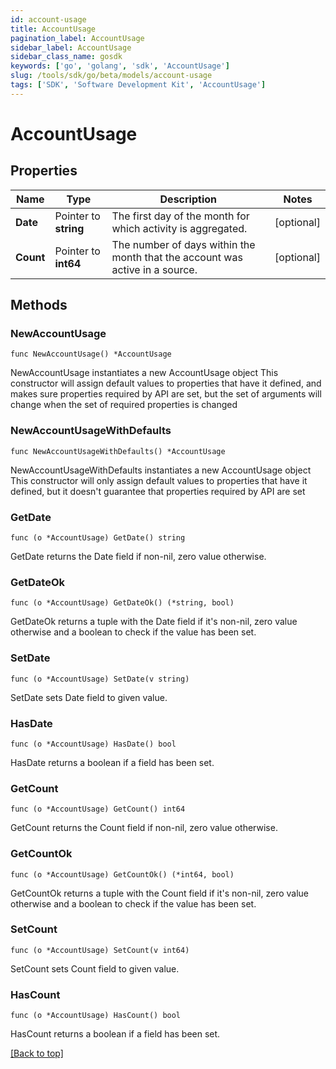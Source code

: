 ```yaml
---
id: account-usage
title: AccountUsage
pagination_label: AccountUsage
sidebar_label: AccountUsage
sidebar_class_name: gosdk
keywords: ['go', 'golang', 'sdk', 'AccountUsage'] 
slug: /tools/sdk/go/beta/models/account-usage
tags: ['SDK', 'Software Development Kit', 'AccountUsage']
---
```


# AccountUsage

## Properties

Name | Type | Description | Notes
------------ | ------------- | ------------- | -------------
**Date** |  Pointer to **string** | The first day of the month for which activity is aggregated. | [optional] 
**Count** |  Pointer to **int64** | The number of days within the month that the account was active in a source. | [optional] 

## Methods

### NewAccountUsage

`func NewAccountUsage() *AccountUsage`

NewAccountUsage instantiates a new AccountUsage object
This constructor will assign default values to properties that have it defined,
and makes sure properties required by API are set, but the set of arguments
will change when the set of required properties is changed

### NewAccountUsageWithDefaults

`func NewAccountUsageWithDefaults() *AccountUsage`

NewAccountUsageWithDefaults instantiates a new AccountUsage object
This constructor will only assign default values to properties that have it defined,
but it doesn't guarantee that properties required by API are set

### GetDate

`func (o *AccountUsage) GetDate() string`

GetDate returns the Date field if non-nil, zero value otherwise.

### GetDateOk

`func (o *AccountUsage) GetDateOk() (*string, bool)`

GetDateOk returns a tuple with the Date field if it's non-nil, zero value otherwise
and a boolean to check if the value has been set.

### SetDate

`func (o *AccountUsage) SetDate(v string)`

SetDate sets Date field to given value.

### HasDate

`func (o *AccountUsage) HasDate() bool`

HasDate returns a boolean if a field has been set.

### GetCount

`func (o *AccountUsage) GetCount() int64`

GetCount returns the Count field if non-nil, zero value otherwise.

### GetCountOk

`func (o *AccountUsage) GetCountOk() (*int64, bool)`

GetCountOk returns a tuple with the Count field if it's non-nil, zero value otherwise
and a boolean to check if the value has been set.

### SetCount

`func (o *AccountUsage) SetCount(v int64)`

SetCount sets Count field to given value.

### HasCount

`func (o *AccountUsage) HasCount() bool`

HasCount returns a boolean if a field has been set.


[[Back to top]](#) 


